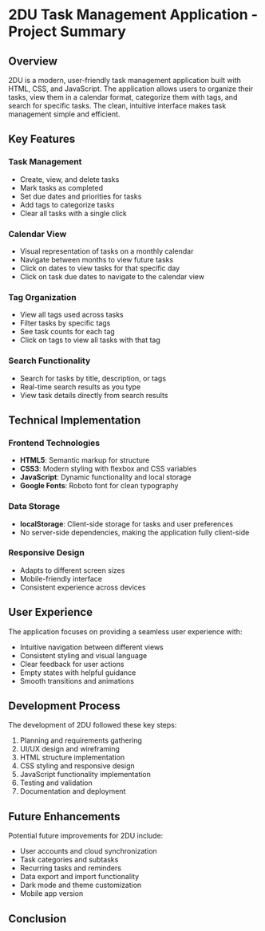 # 2DU Task Management Application - Project Summary

## Overview

2DU is a modern, user-friendly task management application built with HTML, CSS, and JavaScript. The application allows users to organize their tasks, view them in a calendar format, categorize them with tags, and search for specific tasks. The clean, intuitive interface makes task management simple and efficient.

## Key Features

### Task Management

- Create, view, and delete tasks
- Mark tasks as completed
- Set due dates and priorities for tasks
- Add tags to categorize tasks
- Clear all tasks with a single click

### Calendar View

- Visual representation of tasks on a monthly calendar
- Navigate between months to view future tasks
- Click on dates to view tasks for that specific day
- Click on task due dates to navigate to the calendar view

### Tag Organization

- View all tags used across tasks
- Filter tasks by specific tags
- See task counts for each tag
- Click on tags to view all tasks with that tag

### Search Functionality

- Search for tasks by title, description, or tags
- Real-time search results as you type
- View task details directly from search results

## Technical Implementation

### Frontend Technologies

- **HTML5**: Semantic markup for structure
- **CSS3**: Modern styling with flexbox and CSS variables
- **JavaScript**: Dynamic functionality and local storage
- **Google Fonts**: Roboto font for clean typography

### Data Storage

- **localStorage**: Client-side storage for tasks and user preferences
- No server-side dependencies, making the application fully client-side

### Responsive Design

- Adapts to different screen sizes
- Mobile-friendly interface
- Consistent experience across devices

## User Experience

The application focuses on providing a seamless user experience with:

- Intuitive navigation between different views
- Consistent styling and visual language
- Clear feedback for user actions
- Empty states with helpful guidance
- Smooth transitions and animations

## Development Process

The development of 2DU followed these key steps:

1. Planning and requirements gathering
2. UI/UX design and wireframing
3. HTML structure implementation
4. CSS styling and responsive design
5. JavaScript functionality implementation
6. Testing and validation
7. Documentation and deployment

## Future Enhancements

Potential future improvements for 2DU include:

- User accounts and cloud synchronization
- Task categories and subtasks
- Recurring tasks and reminders
- Data export and import functionality
- Dark mode and theme customization
- Mobile app version

## Conclusion
